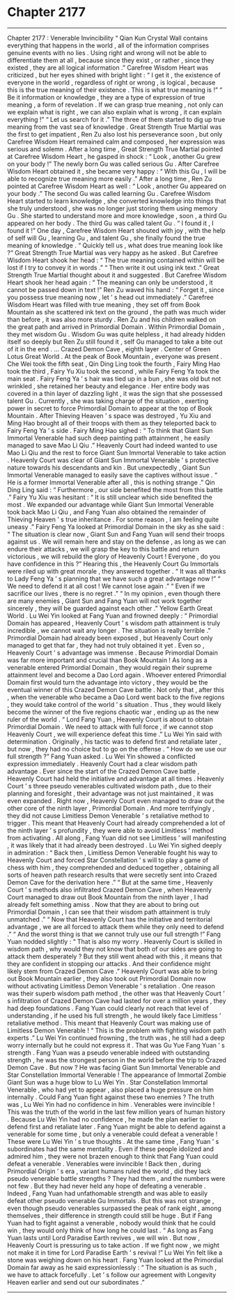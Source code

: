 
# Chapter 2177


---

Chapter 2177 : Venerable Invincibility
“ Qian Kun Crystal Wall contains everything that happens in the world , all of the information comprises genuine events with no lies . Using right and wrong will not be able to differentiate them at all , because since they exist , or rather , since they existed , they are all logical information .”
Carefree Wisdom Heart was criticized , but her eyes shined with bright light : “ I get it , the existence of everyone in the world , regardless of right or wrong , is logical , because this is the true meaning of their existence . This is what true meaning is !”
“ Be it information or knowledge , they are a type of expression of true meaning , a form of revelation . If we can grasp true meaning , not only can we explain what is right , we can also explain what is wrong , it can explain everything !”
“ Let us search for it .”
The three of them started to dig up true meaning from the vast sea of knowledge .
Great Strength True Martial was the first to get impatient , Ren Zu also lost his perseverance soon , but only Carefree Wisdom Heart remained calm and composed , her expression was serious and solemn .
After a long time , Great Strength True Martial pointed at Carefree Wisdom Heart , he gasped in shock : “ Look , another Gu grew on your body !”
The newly born Gu was called serious Gu .
After Carefree Wisdom Heart obtained it , she became very happy : “ With this Gu , I will be able to recognize true meaning more easily .”
After a long time , Ren Zu pointed at Carefree Wisdom Heart as well : “ Look , another Gu appeared on your body .”
The second Gu was called learning Gu .
Carefree Wisdom Heart started to learn knowledge , she converted knowledge into things that she truly understood , she was no longer just storing them using memory Gu .
She started to understand more and more knowledge , soon , a third Gu appeared on her body .
The third Gu was called talent Gu .
“ I found it , I found it !” One day , Carefree Wisdom Heart shouted with joy , with the help of self will Gu , learning Gu , and talent Gu , she finally found the true meaning of knowledge .
“ Quickly tell us , what does true meaning look like ?” Great Strength True Martial was very happy as he asked .
But Carefree Wisdom Heart shook her head : “ The true meaning contained within will be lost if I try to convey it in words .”
“ Then write it out using ink text .” Great Strength True Martial thought about it and suggested .
But Carefree Wisdom Heart shook her head again : “ The meaning can only be understood , it cannot be passed down in text !”
Ren Zu waved his hand : “ Forget it , since you possess true meaning now , let ’ s head out immediately .”
Carefree Wisdom Heart was filled with true meaning , they set off from Book Mountain as she scattered ink text on the ground , the path was much wider than before , it was also more sturdy .
Ren Zu and his children walked on the great path and arrived in Primordial Domain .
Within Primordial Domain , they met wisdom Gu .
Wisdom Gu was quite helpless , it had already hidden itself so deeply but Ren Zu still found it , self Gu managed to take a bite out of it in the end .
…
Crazed Demon Cave , eighth layer .
Center of Green Lotus Great World .
At the peak of Book Mountain , everyone was present .
Che Wei took the fifth seat , Qin Ding Ling took the fourth , Fairy Ming Hao took the third , Fairy Yu Xiu took the second , while Fairy Feng Ya took the main seat .
Fairy Feng Ya ’ s hair was tied up in a bun , she was old but not wrinkled , she retained her beauty and elegance .
Her entire body was covered in a thin layer of dazzling light , it was the sign that she possessed talent Gu .
Currently , she was taking charge of the situation , exerting power in secret to force Primordial Domain to appear at the top of Book Mountain .
After Thieving Heaven ’ s space was destroyed , Yu Xiu and Ming Hao brought all of their troops with them as they teleported back to Fairy Feng Ya ’ s side .
Fairy Ming Hao sighed : “ To think that Giant Sun Immortal Venerable had such deep painting path attainment , he easily managed to save Mao Li Qiu .”
Heavenly Court had indeed wanted to use Mao Li Qiu and the rest to force Giant Sun Immortal Venerable to take action .
Heavenly Court was clear of Giant Sun Immortal Venerable ’ s protective nature towards his descendants and kin .
But unexpectedly , Giant Sun Immortal Venerable managed to easily save the captives without issue .
“ He is a former Immortal Venerable after all , this is nothing strange .” Qin Ding Ling said : “ Furthermore , our side benefited the most from this battle .”
Fairy Yu Xiu was hesitant : “ It is still unclear which side benefited the most . We expanded our advantage while Giant Sun Immortal Venerable took back Mao Li Qiu , and Fang Yuan also obtained the remainder of Thieving Heaven ’ s true inheritance . For some reason , I am feeling quite uneasy .”
Fairy Feng Ya looked at Primordial Domain in the sky as she said : “ The situation is clear now , Giant Sun and Fang Yuan will send their troops against us . We will remain here and stay on the defense , as long as we can endure their attacks , we will grasp the key to this battle and return victorious , we will rebuild the glory of Heavenly Court ! Everyone , do you have confidence in this ?”
Hearing this , the Heavenly Court Gu Immortals were riled up with great morale , they answered together .
“ It was all thanks to Lady Feng Ya ’ s planning that we have such a great advantage now !”
“ We need to defend it at all cost ! We cannot lose again .”
“ Even if we sacrifice our lives , there is no regret .”
“ In my opinion , even though there are many enemies , Giant Sun and Fang Yuan will not work together sincerely , they will be guarded against each other .”
Yellow Earth Great World .
Lu Wei Yin looked at Fang Yuan and frowned deeply : “ Primordial Domain has appeared , Heavenly Court ’ s wisdom path attainment is truly incredible , we cannot wait any longer . The situation is really terrible .”
Primordial Domain had already been exposed , but Heavenly Court only managed to get that far , they had not truly obtained it yet .
Even so , Heavenly Court ’ s advantage was immense .
Because Primordial Domain was far more important and crucial than Book Mountain !
As long as a venerable entered Primordial Domain , they would regain their supreme attainment level and become a Dao Lord again . Whoever entered Primordial Domain first would turn the advantage into victory , they would be the eventual winner of this Crazed Demon Cave battle .
Not only that , after this , when the venerable who became a Dao Lord went back to the five regions , they would take control of the world ’ s situation . Thus , they would likely become the winner of the five regions chaotic war , ending up as the new ruler of the world .
“ Lord Fang Yuan , Heavenly Court is about to obtain Primordial Domain . We need to attack with full force , if we cannot stop Heavenly Court , we will experience defeat this time .” Lu Wei Yin said with determination .
Originally , his tactic was to defend first and retaliate later , but now , they had no choice but to go on the offense .
“ How do we use our full strength ?” Fang Yuan asked .
Lu Wei Yin showed a conflicted expression immediately .
Heavenly Court had a clear wisdom path advantage .
Ever since the start of the Crazed Demon Cave battle , Heavenly Court had held the initiative and advantage at all times .
Heavenly Court ’ s three pseudo venerables cultivated wisdom path , due to their planning and foresight , their advantage was not just maintained , it was even expanded .
Right now , Heavenly Court even managed to draw out the other core of the ninth layer , Primordial Domain . And more terrifyingly , they did not cause Limitless Demon Venerable ’ s retaliative method to trigger .
This meant that Heavenly Court had already comprehended a lot of the ninth layer ’ s profundity , they were able to avoid Limitless ’ method from activating .
All along , Fang Yuan did not see Limitless ’ will manifesting , it was likely that it had already been destroyed .
Lu Wei Yin sighed deeply in admiration : “ Back then , Limitless Demon Venerable fought his way to Heavenly Court and forced Star Constellation ’ s will to play a game of chess with him , they comprehended and deduced together , obtaining all sorts of heaven path research results that were secretly sent into Crazed Demon Cave for the derivation here .”
“ But at the same time , Heavenly Court ’ s methods also infiltrated Crazed Demon Cave , when Heavenly Court managed to draw out Book Mountain from the ninth layer , I had already felt something amiss . Now that they are about to bring out Primordial Domain , I can see that their wisdom path attainment is truly unmatched .”
“ Now that Heavenly Court has the initiative and territorial advantage , we are all forced to attack them while they only need to defend .”
“ And the worst thing is that we cannot truly use our full strength !”
Fang Yuan nodded slightly : “ That is also my worry . Heavenly Court is skilled in wisdom path , why would they not know that both of our sides are going to attack them desperately ? But they still went ahead with this , it means that they are confident in stopping our attacks . And their confidence might likely stem from Crazed Demon Cave .”
Heavenly Court was able to bring out Book Mountain earlier , they also took out Primordial Domain now without activating Limitless Demon Venerable ’ s retaliation . One reason was their superb wisdom path method , the other was that Heavenly Court ’ s infiltration of Crazed Demon Cave had lasted for over a million years , they had deep foundations .
Fang Yuan could clearly not reach that level of understanding , if he used his full strength , he would likely face Limitless ’ retaliative method .
This meant that Heavenly Court was making use of Limitless Demon Venerable !
“ This is the problem with fighting wisdom path experts .” Lu Wei Yin continued frowning , the truth was , he still had a deep worry internally but he could not express it .
That was Gu Yue Fang Yuan ’ s strength .
Fang Yuan was a pseudo venerable indeed with outstanding strength , he was the strongest person in the world before the trip to Crazed Demon Cave .
But now ?
He was facing Giant Sun Immortal Venerable and Star Constellation Immortal Venerable !
The appearance of Immortal Zombie Giant Sun was a huge blow to Lu Wei Yin . Star Constellation Immortal Venerable , who had yet to appear , also placed a huge pressure on him internally .
Could Fang Yuan fight against these two enemies ?
The truth was , Lu Wei Yin had no confidence in him .
Venerables were invincible !
This was the truth of the world in the last few million years of human history .
Because Lu Wei Yin had no confidence , he made the plan earlier to defend first and retaliate later .
Fang Yuan might be able to defend against a venerable for some time , but only a venerable could defeat a venerable !
These were Lu Wei Yin ’ s true thoughts .
At the same time , Fang Yuan ’ s subordinates had the same mentality .
Even if these people idolized and admired him , they were not brazen enough to think that Fang Yuan could defeat a venerable .
Venerables were invincible !
Back then , during Primordial Origin ’ s era , variant humans ruled the world , did they lack pseudo venerable battle strengths ?
They had them , and the numbers were not few .
But they had never held any hope of defeating a venerable .
Indeed , Fang Yuan had unfathomable strength and was able to easily defeat other pseudo venerable Gu Immortals . But this was not strange , even though pseudo venerables surpassed the peak of rank eight , among themselves , their difference in strength could still be huge .
But if Fang Yuan had to fight against a venerable , nobody would think that he could win , they would only think of how long he could last .
“ As long as Fang Yuan lasts until Lord Paradise Earth revives , we will win . But now , Heavenly Court is pressuring us to take action . If we fight now , we might not make it in time for Lord Paradise Earth ’ s revival !” Lu Wei Yin felt like a stone was weighing down on his heart .
Fang Yuan looked at the Primordial Domain far away as he said expressionlessly : “ The situation is as such , we have to attack forcefully . Let ’ s follow our agreement with Longevity Heaven earlier and send out our subordinates .”

---


